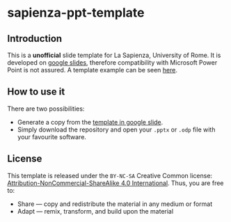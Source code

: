 # sapienza-ppt-template
## Introduction
This is a **unofficial** slide template for La Sapienza, University of Rome.
It is developed on [google slides](https://docs.google.com/presentation/u/0/), therefore compatibility with Microsoft Power Point is not assured.
A template example can be seen [here](https://github.com/pietro-nardelli/sapienza-ppt-template/blob/main/sapienza-ppt-template.pdf). 

## How to use it
There are two possibilities:
- Generate a copy from the [template in google slide](https://docs.google.com/presentation/d/1t6adiSpkEV6RKvrBBEbmBLQuyo7_mFRGFxlDhTsd0gg/edit?usp=sharing).
- Simply download the repository and open your `.pptx` or `.odp` file with your favourite software. 

## License
This template is released under the `BY-NC-SA` Creative Common license: [Attribution-NonCommercial-ShareAlike 4.0 International](https://creativecommons.org/licenses/by-nc-sa/4.0/).
Thus, you are free to:
- Share — copy and redistribute the material in any medium or format
- Adapt — remix, transform, and build upon the material  
